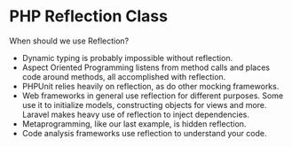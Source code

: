 PHP Reflection Class
================================

When should we use Reflection?

- Dynamic typing is probably impossible without reflection.
- Aspect Oriented Programming listens from method calls and places code around methods, all accomplished with reflection.
- PHPUnit relies heavily on reflection, as do other mocking frameworks.
- Web frameworks in general use reflection for different purposes. Some use it to initialize models, constructing objects for views and more. Laravel makes heavy use of reflection to inject dependencies.
- Metaprogramming, like our last example, is hidden reflection.
- Code analysis frameworks use reflection to understand your code.

